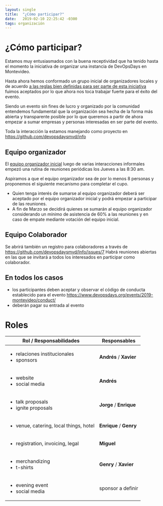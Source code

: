 ```yaml
---
layout: single
title:  "¿Cómo participar?"
date:   2019-02-10 22:25:42 -0300
tags: organización
---
```


# ¿Cómo participar?
Estamos muy entusiasmados con la buena receptividad que ha tenido hasta el momento la iniciativa de organizar una instancia de DevOpsDays en Montevideo.

Hasta ahora hemos conformado un grupo inicial de organizadores locales y de acuerdo [a las reglas bien definidas para ser parte de esta iniciativa](https://www.devopsdays.org/organizing/) fuimos aceptados por lo que ahora nos toca trabajar fuerte para el éxito del evento.

Siendo un evento sin fines de lucro y organizado por la comunidad entendemos fundamental que la organización sea hecha de la forma más abierta y transparente posible por lo que queremos a partir de ahora empezar a sumar empresas y personas interesadas en ser parte del evento.

Toda la interacción la estamos manejando como proyecto en https://github.com/devopsdaysmvd/info

## Equipo organizador
El [equipo organizador inicial](https://www.devopsdays.org/events/2019-montevideo/contact/) luego de varias interacciones informales empezó una rutina de reuniones periódicas los Jueves a las 8:30 am.

Aspiramos a que el equipo organizador sea de por lo menos 8 personas y proponemos el siguiente mecanismo para completar el cupo.
* Quien tenga interés de sumarse al equipo organizador deberá ser aceptado por el equipo organizador inicial y podrá empezar a participar de las reuniones.
* A fin de Marzo se decidirá quienes se sumarán al equipo organizador considerando un mínimo de asistencia de 60% a las reuniones y en caso de empate mediante votación del equipo inicial.

## Equipo Colaborador
Se abrirá también un registro para colaboradores a través de https://github.com/devopsdaysmvd/Info/issues/7
Habrá reuniones abiertas en las que se invitará a todos los interesados en participar como colaborador.

## En todos los casos
* los participantes deben aceptar y observar el código de conducta establecido para el evento https://www.devopsdays.org/events/2019-montevideo/conduct/
* deberán pagar su entrada al evento

# Roles

| Rol / Responsabilidades                                       | Responsables                      
| ------------------------------------------------------------- | ------------------------------- |
| <ul><li>relaciones institucionales</li><li>sponsors</li></ul> | **Andrés** / **Xavier** |
|<ul><li> website</li><li>social media</li></ul> |**Andrés**
|<ul><li> talk proposals</li><li>ignite proposals</li></ul> |**Jorge** / **Enrique** |
|<ul><li> venue, catering, local things, hotel</li></ul>|**Enrique** / **Genry**|
|<ul><li>registration, invoicing, legal</li></ul> |**Miguel**|
|<ul><li> merchandizing</li><li>t-shirts</li></ul> |**Genry** / **Xavier**|
|<ul><li> evening event</li><li>social media</li></ul> |sponsor a definir|
